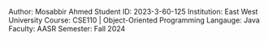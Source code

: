 Author: Mosabbir Ahmed
Student ID: 2023-3-60-125
Institution: East West University
Course: CSE110 | Object-Oriented Programming
Langauge: Java
Faculty: AASR
Semester: Fall 2024
